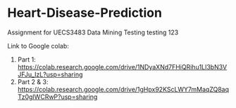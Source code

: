 # Heart-Disease-Prediction
Assignment for UECS3483 Data Mining
Testing testing 123

Link to Google colab:
1) Part 1: https://colab.research.google.com/drive/1NDyaXNd7FHiQRihu1Ll3bN3VJFJu_IzL?usp=sharing
2) Part 2 & 3: https://colab.research.google.com/drive/1gHpx92KScLWY7mMaqZQ8aqTz0gIWCRwP?usp=sharing
